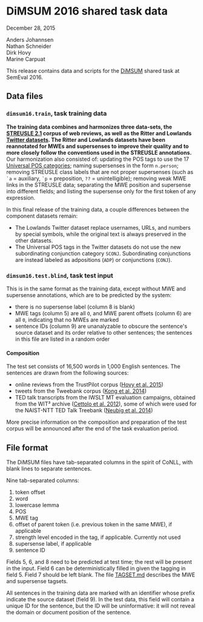 # DiMSUM 2016 shared task data

December 28, 2015

Anders Johannsen  
Nathan Schneider  
Dirk Hovy  
Marine Carpuat

This release contains data and scripts for the [DiMSUM](http://dimsum16.github.io/) shared task at SemEval 2016.

## Data files

### `dimsum16.train`, task training data

__The training data combines and harmonizes three data-sets, the [STREUSLE 2.1](http://www.cs.cmu.edu/~ark/LexSem/) corpus of web reviews, as well as the Ritter and Lowlands [Twitter datasets](https://github.com/coastalcph/supersense-data-twitter). The Ritter and Lowlands datasets have been reannotated for MWEs and supersenses to improve their quality and to more closely follow the conventions used in the STREUSLE annotations.__ Our harmonization also consisted of: updating the POS tags to use the 17 [Universal POS categories](http://universaldependencies.github.io/docs/en/pos/all.html); naming supersenses in the form `n.person`; removing STREUSLE class labels that are not proper supersenses (such as <code>\`a</code> = auxiliary, <code>\`p</code> = preposition, `??` = unintelligible); removing weak MWE links in the STREUSLE data; separating the MWE position and supersense into different fields; and listing the supersense only for the first token of any expression.

In this final release of the training data, a couple differences between the component datasets remain:

- The Lowlands Twitter dataset replace usernames, URLs, and numbers by special symbols, while the original text is always preserved in the other datasets.
- The Universal POS tags in the Twitter datasets do not use the new subordinating conjunction category `SCONJ`. Subordinating conjunctions are instead labeled as adpositions (`ADP`) or conjunctions (`CONJ`).


### `dimsum16.test.blind`, task test input

This is in the same format as the training data, except without MWE and supersense annotations, which are to be predicted by the system:

  - there is no supersense label (column 8 is blank)
  - MWE tags (column 5) are all `O`, and MWE parent offsets (column 6) are all `0`, indicating that no MWEs are marked
  - sentence IDs (column 9) are unanalyzable to obscure the sentence's source dataset and its order relative to other sentences; the sentences in this file are listed in a random order

#### Composition

The test set consists of 16,500 words in 1,000 English sentences. The sentences are drawn from the following sources:

  - online reviews from the TrustPilot corpus ([Hovy et al. 2015](http://www.www2015.it/documents/proceedings/proceedings/p452.pdf))
  - tweets from the Tweebank corpus ([Kong et al. 2014](http://www.aclweb.org/anthology/D14-1108))
  - TED talk transcripts from the IWSLT MT evaluation campaigns, obtained from the WIT³ archive ([Cettolo et al. 2012](http://mt-archive.info/EAMT-2012-Cettolo.pdf)), some of which were used for the NAIST-NTT TED Talk Treebank ([Neubig et al. 2014](http://www.mt-archive.info/10/IWSLT-2014-Neubig.pdf))

More precise information on the composition and preparation of the test corpus will be announced after the end of the task evaluation period.

## File format

The DiMSUM files have tab-separated columns in the spirit of CoNLL, with blank lines to separate sentences.

Nine tab-separated columns:

1. token offset
2. word
3. lowercase lemma
4. POS
5. MWE tag
6. offset of parent token (i.e. previous token in the same MWE), if applicable
7. strength level encoded in the tag, if applicable. Currently not used
8. supersense label, if applicable
9. sentence ID

Fields 5, 6, and 8 need to be predicted at test time; the rest will be present in the input. Field 6 can be deterministically filled in given the tagging in field 5. Field 7 should be left blank. The file [TAGSET.md](TAGSET.md) describes the MWE and supersense tagsets.

All sentences in the training data are marked with an identifier whose prefix indicate the source dataset (field 9). In the test data, this field will contain a unique ID for the sentence, but the ID will be uninformative: it will not reveal the domain or document position of the sentence.
